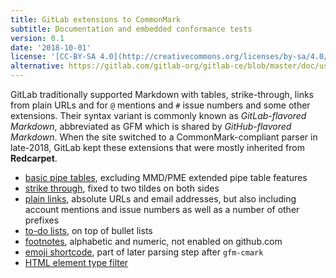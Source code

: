 ```yaml
---
title: GitLab extensions to CommonMark
subtitle: Documentation and embedded conformance tests
version: 0.1
date: '2018-10-01'
license: '[CC-BY-SA 4.0](http://creativecommons.org/licenses/by-sa/4.0/)'
alternative: https://gitlab.com/gitlab-org/gitlab-ce/blob/master/doc/user/markdown.md
---
```


GitLab traditionally supported Markdown with tables, strike-through, links from plain URLs and for `@` mentions and `#` issue numbers and some other extensions. 
Their syntax variant is commonly known as _GitLab-flavored Markdown_, abbreviated as GFM which is shared by _GitHub-flavored Markdown_. 
When the site switched to a CommonMark-compliant parser in late-2018, GitLab kept these extensions that were mostly inherited from **Redcarpet**.

- [basic pipe tables](basic-pipe-table), excluding MMD/PME extended pipe table features
- [strike through](strikethrough), fixed to two tildes on both sides
- [plain links](plain-link), absolute URLs and email addresses, but also including account mentions and issue numbers as well as a number of other prefixes
- [to-do lists](todo-list), on top of bullet lists
- [footnotes](footnote), alphabetic and numeric, not enabled on github.com
- [emoji shortcode](shortcode), part of later parsing step after `gfm-cmark`
- [HTML element type filter](html-filter)
